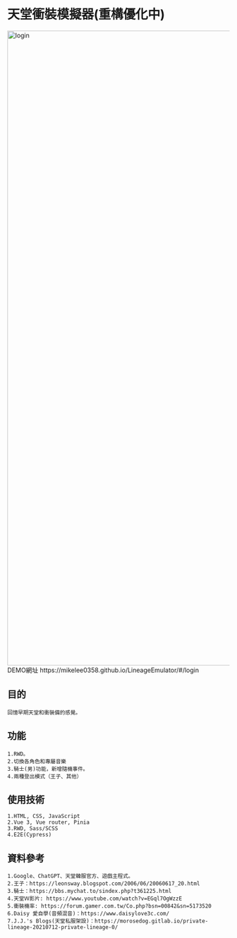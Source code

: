 # 天堂衝裝模擬器(重構優化中)

<img width="1440" alt="login" src="https://user-images.githubusercontent.com/108295892/215773690-0e7d9476-bee1-4947-b72b-18569672ebf6.png">
DEMO網址 https://mikelee0358.github.io/LineageEmulator/#/login

## 目的

    回憶早期天堂和衝裝備的感覺。

## 功能

    1.RWD。
    2.切換各角色和專屬音樂
    3.騎士(男)功能，新增隨機事件。
    4.兩種登出模式（王子、其他）

## 使用技術

    1.HTML, CSS, JavaScript
    2.Vue 3, Vue router, Pinia
    3.RWD, Sass/SCSS
    4.E2E(Cypress)

## 資料參考

    1.Google、ChatGPT、天堂韓服官方、遊戲主程式。
    2.王子：https://leonsway.blogspot.com/2006/06/20060617_20.html
    3.騎士：https://bbs.mychat.to/sindex.php?t361225.html
    4.天堂Ｗ影片: https://www.youtube.com/watch?v=EGql7OgWzzE
    5.衝裝機率: https://forum.gamer.com.tw/Co.php?bsn=00842&sn=5173520
    6.Daisy 愛自學(音頻混音)：https://www.daisylove3c.com/
    7.J.J.'s Blogs(天堂私服架設)：https://morosedog.gitlab.io/private-lineage-20210712-private-lineage-0/
